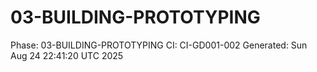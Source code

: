 # 03-BUILDING-PROTOTYPING
Phase: 03-BUILDING-PROTOTYPING
CI: CI-GD001-002
Generated: Sun Aug 24 22:41:20 UTC 2025
